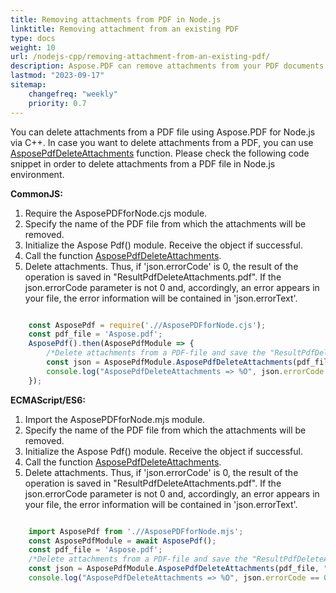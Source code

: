 ```yaml
---
title: Removing attachments from PDF in Node.js
linktitle: Removing attachment from an existing PDF
type: docs
weight: 10
url: /nodejs-cpp/removing-attachment-from-an-existing-pdf/
description: Aspose.PDF can remove attachments from your PDF documents. Use Node.js environment to remove attachments in PDF files by Aspose.PDF.
lastmod: "2023-09-17"
sitemap:
    changefreq: "weekly"
    priority: 0.7
---
```


You can delete attachments from a PDF file using Aspose.PDF for Node.js via C++. In case you want to delete attachments from a PDF, you can use [AsposePdfDeleteAttachments](https://reference.aspose.com/pdf/nodejs-cpp/organize/asposepdfdeleteattachments/) function. 
Please check the following code snippet in order to delete attachments from a PDF file in Node.js environment.

**CommonJS:**

1. Require the AsposePDFforNode.сjs module.
1. Specify the name of the PDF file from which the attachments will be removed.
1. Initialize the Aspose Pdf() module. Receive the object if successful.
1. Call the function [AsposePdfDeleteAttachments](https://reference.aspose.com/pdf/nodejs-cpp/organize/asposepdfdeleteattachments/).
1. Delete attachments. Thus, if 'json.errorCode' is 0, the result of the operation is saved in "ResultPdfDeleteAttachments.pdf". If the json.errorCode parameter is not 0 and, accordingly, an error appears in your file, the error information will be contained in 'json.errorText'.

```cjs

    const AsposePdf = require('.//AsposePDFforNode.cjs');
    const pdf_file = 'Aspose.pdf';
    AsposePdf().then(AsposePdfModule => {
        /*Delete attachments from a PDF-file and save the "ResultPdfDeleteAttachments.pdf"*/
        const json = AsposePdfModule.AsposePdfDeleteAttachments(pdf_file, "ResultPdfDeleteAttachments.pdf");
        console.log("AsposePdfDeleteAttachments => %O", json.errorCode == 0 ? json.fileNameResult : json.errorText);
    });
```

**ECMAScript/ES6:**

1. Import the AsposePDFforNode.mjs module.
1. Specify the name of the PDF file from which the attachments will be removed.
1. Initialize the Aspose Pdf() module. Receive the object if successful.
1. Call the function [AsposePdfDeleteAttachments](https://reference.aspose.com/pdf/nodejs-cpp/organize/asposepdfdeleteattachments/).
1. Delete attachments. Thus, if 'json.errorCode' is 0, the result of the operation is saved in "ResultPdfDeleteAttachments.pdf". If the json.errorCode parameter is not 0 and, accordingly, an error appears in your file, the error information will be contained in 'json.errorText'.

```mjs

    import AsposePdf from './/AsposePDFforNode.mjs';
    const AsposePdfModule = await AsposePdf();
    const pdf_file = 'Aspose.pdf';
    /*Delete attachments from a PDF-file and save the "ResultPdfDeleteAttachments.pdf"*/
    const json = AsposePdfModule.AsposePdfDeleteAttachments(pdf_file, "ResultPdfDeleteAttachments.pdf");
    console.log("AsposePdfDeleteAttachments => %O", json.errorCode == 0 ? json.fileNameResult : json.errorText);
```